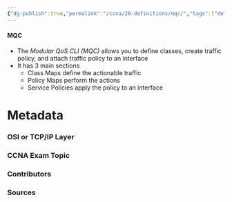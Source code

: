 ```yaml
---
{"dg-publish":true,"permalink":"/ccna/20-definitions/mqc/","tags":["defs_ccna"],"created":"2023-11-04T12:45:23.000-07:00","updated":"2023-11-06T17:20:18.000-08:00"}
---
```


#### MQC
- The *Modular QoS CLI (MQC)* allows you to define classes, create traffic policy, and attach traffic policy to an interface
- It has 3 main sections
	- Class Maps define the actionable traffic
	- Policy Maps perform the actions
	- Service Policies apply the policy to an interface

# Metadata
### OSI or TCP/IP Layer

### CCNA Exam Topic

### Contributors

### Sources
